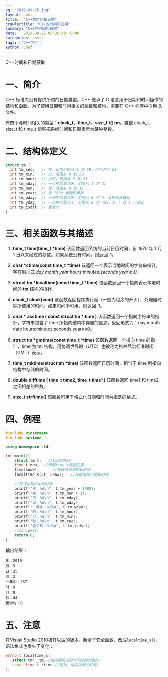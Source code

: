 ```yaml
---
bg: "2019-09-25.jpg"
layout: post
title:  "C++的时间和日期"
crawlertitle: "C++的时间和日期"
summary: "C++的时间和日期"
date:   2019-09-25 08:26:48 +0700
categories: posts
tags: ['C++学习']
author: Chaf
---
```


C++时间和日期获取

# 一、简介

C++ 标准库没有提供所谓的日期类型。C++ 继承了 C 语言用于日期和时间操作的结构和函数。为了使用日期和时间相关的函数和结构，需要在 C++ 程序中引用 <ctime> 头文件。

有四个与时间相关的类型：**clock_t、time_t、size_t** 和 **tm**。类型 clock_t、size_t 和 time_t 能够把系统时间和日期表示为某种整数。

# 二、结构体定义

```c++
struct tm {
  int tm_sec;   // 秒，正常范围从 0 到 59，但允许至 61
  int tm_min;   // 分，范围从 0 到 59
  int tm_hour;  // 小时，范围从 0 到 23
  int tm_mday;  // 一月中的第几天，范围从 1 到 31
  int tm_mon;   // 月，范围从 0 到 11
  int tm_year;  // 自 1900 年起的年数
  int tm_wday;  // 一周中的第几天，范围从 0 到 6，从星期日算起
  int tm_yday;  // 一年中的第几天，范围从 0 到 365，从 1 月 1 日算起
  int tm_isdst; // 夏令时
}
```

# 三、相关函数与其描述

1. **time_t time(time_t \*time)**
   该函数返回系统的当前日历时间，自 1970 年 1 月 1 日以来经过的秒数。如果系统没有时间，则返回 .1。

2. **char \*ctime(const time_t \*time)**
   该返回一个表示当地时间的字符串指针，字符串形式 *day month year hours:minutes:seconds year\n\0*。

3. **struct tm \*localtime(const time_t \*time)**
   该函数返回一个指向表示本地时间的 **tm** 结构的指针。

4. **clock_t clock(void)**
   该函数返回程序执行起（一般为程序的开头），处理器时钟所使用的时间。如果时间不可用，则返回 .1。

5. **char \* asctime ( const struct tm \* time )**
   该函数返回一个指向字符串的指针，字符串包含了 time 所指向结构中存储的信息，返回形式为：day month date hours:minutes:seconds year\n\0。
6. **struct tm \*gmtime(const time_t \*time)**
   该函数返回一个指向 time 的指针，time 为 tm 结构，用协调世界时（UTC）也被称为格林尼治标准时间（GMT）表示。
7. **time_t mktime(struct tm \*time)**
   该函数返回日历时间，相当于 time 所指向结构中存储的时间。
8. **double difftime ( time_t time2, time_t time1 )**
   该函数返回 time1 和 time2 之间相差的秒数。
9. **size_t strftime()**
   该函数可用于格式化日期和时间为指定的格式。

# 四、例程

```c++
#include <iostream>
#include <ctime>

using namespace std;

int main(){
	struct tm t;   //tm结构指针
	time_t now;  //声明time_t类型变量
	time(&now);      //获取系统日期和时间
	localtime_s(&t, &now);   //获取当地日期和时间

	//格式化输出本地时间
	printf("年：%d\n", t.tm_year + 1900);
	printf("月：%d\n", t.tm_mon + 1);
	printf("日：%d\n", t.tm_mday);
	printf("周：%d\n", t.tm_wday);
	printf("一年中：%d\n", t.tm_yday);
	printf("时：%d\n", t.tm_hour);
	printf("分：%d\n", t.tm_min);
	printf("秒：%d\n", t.tm_sec);
	printf("夏令时：%d\n", t.tm_isdst);
	//cin.get();
	return 0;
}
```

输出结果：

```shell
年：2019
月：9
日：25
周：3
一年中：267
时：9
分：0
秒：44
夏令时：0
```

# 五、注意

在Visual Studio 2010极其以后的版本，新增了安全函数，改成`localtime_s()`，语法格式也发生了变化：

```c++
errno_t localtime_s(
   struct tm* _tm,//指向要填充的时间结构的指针。
   const time_t *time //指针，指向存储的时间。
);
```

